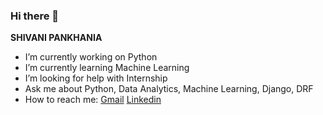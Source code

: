 ### Hi there 👋

<!--
**shivanip28/shivanip28** is a ✨ _special_ ✨ repository because its `README.md` (this file) appears on your GitHub profile.

Here are some ideas to get you started:

- 🔭 I’m currently working on ...
- 🌱 I’m currently learning ...
- 👯 I’m looking to collaborate on ...
- 🤔 I’m looking for help with ...
- 💬 Ask me about ...
- 📫 How to reach me: ...
- 😄 Pronouns: ...
- ⚡ Fun fact: ...
-->


**SHIVANI PANKHANIA**

- I’m currently working on Python
- I’m currently learning Machine Learning
- I’m looking for help with Internship
- Ask me about Python, Data Analytics, Machine Learning, Django, DRF
- How to reach me: 
[Gmail](shivanip2804@gmail.com)
[Linkedin](www.linkedin.com/in/shivani-pankhania-12549b180)



